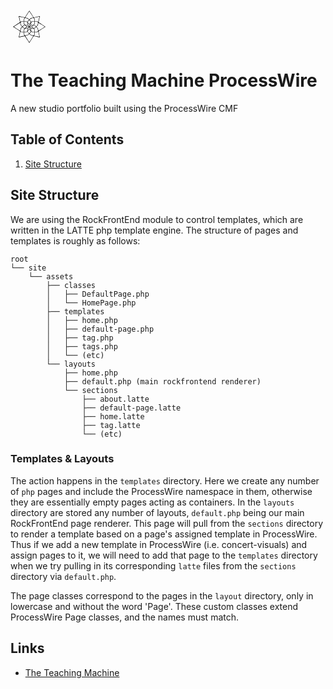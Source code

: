 <svg version="1.0" xmlns="http://www.w3.org/2000/svg"
 width="45pt" height="45pt" viewBox="0 0 300.000000 300.000000"
 preserveAspectRatio="xMidYMid meet">
<g transform="translate(0.000000,300.000000) scale(0.100000,-0.100000)" stroke="none">
<path d="M1330 2528 c-95 -150 -176 -276 -179 -280 -4 -4 -103 14 -221 41
-118 27 -229 52 -246 55 l-31 7 53 -233 c30 -128 54 -240 54 -248 0 -14 -38
-40 -397 -266 l-163 -102 280 -178 c154 -98 280 -183 280 -189 0 -5 -24 -117
-53 -247 -51 -226 -52 -237 -33 -233 166 39 470 104 473 101 5 -4 193 -299
293 -458 34 -54 63 -98 64 -98 2 0 33 48 70 108 96 154 276 436 284 444 4 4
115 -17 247 -47 132 -29 242 -52 244 -50 2 3 -20 107 -48 232 -28 125 -51 235
-51 244 0 10 105 82 275 190 151 96 275 176 275 179 0 3 -124 83 -275 179
-179 113 -275 180 -275 191 0 20 99 461 106 472 3 4 3 8 0 8 -4 0 -409 -90
-473 -105 -23 -5 -9 -26 -243 345 -68 107 -126 199 -130 203 -4 4 -85 -115
-180 -265z m341 -46 l157 -247 -110 -26 c-109 -26 -111 -27 -163 -82 l-52 -56
-56 57 c-55 56 -60 58 -161 82 l-105 25 161 253 c88 139 163 250 166 247 3 -3
77 -117 163 -253z m-757 -222 c98 -22 187 -40 197 -40 25 0 24 -1 -11 -53 -28
-42 -30 -51 -30 -136 l0 -91 -91 0 c-85 0 -93 -2 -136 -31 -46 -32 -62 -29
-63 11 0 8 -18 96 -40 194 -22 98 -40 183 -40 188 0 5 8 7 18 4 9 -3 98 -24
196 -46z m1396 44 c0 -12 -92 -419 -96 -423 -2 -2 -24 11 -50 28 -44 29 -54
31 -136 31 l-88 0 0 91 c0 84 -2 93 -30 134 -36 52 -36 55 -7 55 12 1 105 20
207 44 216 51 200 48 200 40z m-1028 -125 c93 -21 99 -24 148 -74 l52 -53 -61
-58 c-55 -53 -61 -63 -61 -99 l0 -39 -43 42 -43 42 -87 0 -87 0 0 86 c0 79 2
89 30 130 17 24 36 44 43 44 7 0 56 -10 109 -21z m598 -26 c27 -43 30 -56 30
-130 l0 -83 -92 0 -93 0 -34 -40 c-42 -48 -55 -51 -46 -9 7 29 2 37 -56 95
l-64 64 53 53 c48 48 59 54 140 73 127 31 127 31 162 -23z m-270 -280 c0 -50
-3 -56 -49 -103 -27 -27 -53 -50 -57 -50 -5 0 -32 23 -61 52 -48 48 -53 56
-53 97 0 42 5 50 57 103 l57 58 53 -52 c51 -50 53 -55 53 -105z m-540 -60 l0
-97 43 -38 42 -37 -45 -1 c-42 0 -49 -4 -101 -59 l-57 -59 -52 53 c-51 52 -53
57 -77 160 -13 59 -22 109 -21 110 2 1 26 16 53 34 45 28 58 31 133 31 l82 0
0 -97z m242 50 l48 -47 0 -88 0 -88 -82 0 -82 0 -48 47 -48 47 0 88 0 88 82 0
82 0 48 -47z m598 -40 l0 -87 -47 -48 -47 -48 -86 0 -85 0 2 87 2 86 47 49 48
48 83 0 83 0 0 -87z m244 55 c28 -17 52 -32 53 -33 1 -1 -9 -50 -22 -110 -24
-106 -26 -111 -77 -162 l-52 -53 -61 60 c-53 53 -65 60 -100 60 l-39 0 42 43
42 43 0 92 0 92 82 0 c74 0 86 -3 132 -32z m-1363 -139 c10 -40 18 -83 19 -94
0 -11 27 -47 61 -81 l61 -62 -57 -55 c-57 -55 -58 -56 -80 -159 -14 -67 -27
-102 -34 -100 -22 5 -491 307 -488 314 3 11 481 316 491 314 5 -1 17 -36 27
-77z m1707 -80 c133 -85 242 -156 242 -159 0 -5 -475 -309 -495 -316 -6 -3
-19 38 -33 98 -21 101 -23 103 -79 160 l-57 58 57 58 c56 57 58 59 79 160 14
60 27 101 33 98 6 -2 120 -73 253 -157z m-1008 -48 l0 -75 -50 49 -50 49 0 75
0 75 50 -49 50 -49 0 -75z m122 85 c-3 -72 -4 -74 -48 -117 l-44 -43 0 74 c0
74 0 75 42 117 23 24 45 43 48 43 3 0 4 -33 2 -74z m-376 -141 l53 -54 -57
-55 c-52 -51 -61 -56 -102 -56 -42 0 -50 4 -100 55 l-54 55 54 55 c51 52 57
55 104 55 46 0 52 -3 102 -55z m181 13 c24 -23 43 -45 43 -48 0 -3 -33 -4 -74
-2 -72 3 -74 4 -117 48 l-43 44 74 0 c74 0 75 0 117 -42z m324 -2 c-43 -44
-45 -45 -117 -48 -41 -2 -74 -1 -74 2 0 2 19 24 42 47 l42 43 75 0 75 0 -43
-44z m239 -11 l54 -55 -54 -55 c-52 -52 -57 -55 -105 -55 -48 0 -53 3 -105 55
l-54 55 54 55 c52 52 57 55 105 55 48 0 53 -3 105 -55z m-456 -68 c-8 -21 -28
-22 -44 -2 -11 13 -10 18 6 30 15 11 22 11 32 1 7 -7 10 -20 6 -29z m-64 -4
c0 -4 -19 -27 -42 -50 l-42 -43 -75 0 -75 0 44 45 c41 42 46 44 109 48 36 2
69 4 74 5 4 1 7 -1 7 -5z m280 -49 l45 -44 -75 0 c-74 0 -74 0 -117 42 -24 23
-43 45 -43 48 0 3 33 4 73 2 70 -4 73 -5 117 -48z m-625 -74 l39 0 -42 -36
-42 -36 0 -99 0 -99 -82 0 c-84 0 -80 -2 -186 66 -1 1 8 50 21 109 24 104 26
108 78 161 l53 54 61 -60 c53 -53 65 -60 100 -60z m1065 -74 c11 -50 22 -100
25 -111 3 -15 -9 -27 -50 -52 -48 -30 -60 -33 -134 -33 l-81 0 0 92 0 92 -42
43 -42 43 40 0 c35 0 46 7 99 60 l59 60 53 -52 c49 -49 53 -57 73 -142z m-732
-13 c-23 -23 -46 -43 -50 -43 -4 0 -8 30 -8 67 0 67 0 68 48 116 l47 48 3 -72
3 -72 -43 -44z m164 31 c2 -41 1 -74 -2 -74 -3 0 -25 19 -48 43 -42 42 -42 43
-42 117 l0 74 44 -43 c44 -43 45 -45 48 -117z m-252 -31 l0 -87 -47 -48 -47
-48 -83 0 -83 0 0 87 0 87 47 48 47 48 83 0 83 0 0 -87z m502 40 l48 -47 0
-88 0 -88 -83 0 -83 0 -48 49 -49 49 -1 86 -1 86 85 0 84 0 48 -47z m-252
-184 c0 -51 -2 -56 -52 -106 l-52 -53 -58 57 c-54 53 -58 61 -58 102 0 42 5
50 57 103 l56 57 54 -53 c51 -52 53 -56 53 -107z m-187 -116 l61 -63 -52 -53
c-52 -53 -56 -54 -155 -76 -56 -11 -105 -21 -109 -21 -4 0 -21 20 -38 44 -28
41 -30 51 -30 130 l0 86 88 0 88 0 39 41 40 40 3 -33 c2 -25 18 -48 65 -95z
m268 87 l34 -40 93 0 92 0 0 -82 c0 -74 -3 -86 -31 -130 -17 -26 -34 -48 -38
-48 -3 0 -52 10 -108 21 -99 22 -103 23 -155 76 l-52 53 63 64 c58 58 63 66
56 95 -9 42 4 39 46 -9z m-843 -10 c45 -27 57 -30 136 -30 l86 0 0 -91 c0 -85
2 -94 30 -135 20 -31 26 -46 17 -49 -6 -2 -57 -14 -112 -25 -205 -44 -280 -60
-296 -65 -12 -4 -6 34 33 207 26 117 48 214 48 216 0 6 13 0 58 -28z m1416
-181 c25 -117 45 -213 44 -214 -2 -2 -88 17 -193 41 -104 24 -200 43 -212 44
-13 0 -23 2 -23 5 0 2 14 26 30 52 27 43 30 54 30 135 l0 88 88 0 c80 0 91 3
132 30 25 16 48 30 51 30 3 0 27 -95 53 -211z m-540 -119 l103 -25 -161 -252
c-88 -139 -164 -249 -168 -245 -3 4 -76 117 -161 252 -127 200 -152 246 -139
251 9 3 56 14 104 24 84 17 88 20 144 76 l58 59 58 -57 c57 -56 61 -59 162
-83z"/>
</g>
</svg>

# The Teaching Machine ProcessWire

A new studio portfolio built using the ProcessWire CMF


## Table of Contents

1. [Site Structure](#site-structure)


## Site Structure

We are using the RockFrontEnd module to control templates, which are written in the LATTE php template engine. The structure of pages and templates is roughly as follows:

```
root
└── site
    └── assets
        ├── classes
        │   ├── DefaultPage.php
        │   └── HomePage.php
        ├── templates
        │   ├── home.php
        │   ├── default-page.php
        │   ├── tag.php
        │   ├── tags.php
        │   └── (etc)
        └── layouts
            ├── home.php
            ├── default.php (main rockfrontend renderer)
            └── sections
                ├── about.latte
                ├── default-page.latte
                ├── home.latte
                ├── tag.latte
                └── (etc)
```

### Templates & Layouts

The action happens in the `templates` directory. Here we create any number of `php` pages and include the ProcessWire namespace in them, otherwise they are essentially empty pages acting as containers. In the `layouts` directory are stored any number of layouts, `default.php` being our main RockFrontEnd page renderer. This page will pull from the `sections` directory to render a template based on a page's assigned template in ProcessWire. Thus if we add a new template in ProcessWire (i.e. concert-visuals) and assign pages to it, we will need to add that page to the `templates` directory when we try pulling in its corresponding `latte` files from the `sections` directory via `default.php`. 

The page classes correspond to the pages in the `layout` directory, only in lowercase and without the word 'Page'. These custom classes extend ProcessWire Page classes, and the names must match. 


## Links

* [The Teaching Machine](https://teachingmachine.tv)

